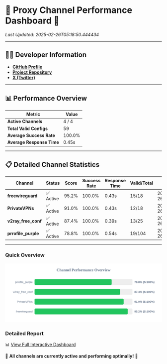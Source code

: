 # 🌟 Proxy Channel Performance Dashboard 🌟

_Last Updated: 2025-02-26T05:18:50.444434_

---

## 👩‍💻 Developer Information

- **[GitHub Profile](https://github.com/4n0nymou3)**  
- **[Project Repository](https://github.com/4n0nymou3/multi-proxy-config-fetcher)**  
- **[X (Twitter)](https://x.com/4n0nymou3)**  

---

## 📊 Performance Overview

| Metric                | Value       |
|-----------------------|-------------|
| **Active Channels**   | 4 / 4       |
| **Total Valid Configs** | 59          |
| **Average Success Rate** | 100.0%      |
| **Average Response Time** | 0.45s       |

---

## 📋 Detailed Channel Statistics

| Channel          | Status     | Score  | Success Rate | Response Time | Valid/Total | Last Success               |
|------------------|------------|--------|--------------|---------------|-------------|----------------------------|
| **freewireguard**  | ✅ Active  | 95.2%  | 100.0% | 0.43s         | 15/18       | 2025-02-26T05:18:50.443175 |
| **PrivateVPNs**  | ✅ Active  | 91.0%  | 100.0% | 0.43s         | 12/18       | 2025-02-26T05:18:49.991140 |
| **v2ray_free_conf**  | ✅ Active  | 87.4%  | 100.0% | 0.39s         | 13/25       | 2025-02-26T05:18:49.526100 |
| **prrofile_purple**  | ✅ Active  | 78.8%  | 100.0% | 0.54s         | 19/104       | 2025-02-26T05:18:49.088885 |

---

### Quick Overview
<div align="center">
  <a href="https://raw.githubusercontent.com/nullluser/NullRepo/refs/heads/main/assets/channel_stats_chart.svg">
    <img src="https://raw.githubusercontent.com/nullluser/NullRepo/refs/heads/main/assets/channel_stats_chart.svg" alt="Source Performance Statistics" width="800">
  </a>
</div>

### Detailed Report
📊 [View Full Interactive Dashboard](https://htmlpreview.github.io/?https://github.com/nullluser/NullRepo/blob/main/assets/performance_report.html)

🎉 **All channels are currently active and performing optimally!** 🎉
